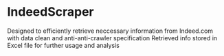 # IndeedScraper
Designed to efficiently retrieve neccessary information from Indeed.com with data clean and anti-anti-crawler specification
Retrieved info stored in Excel file for further usage and analysis
